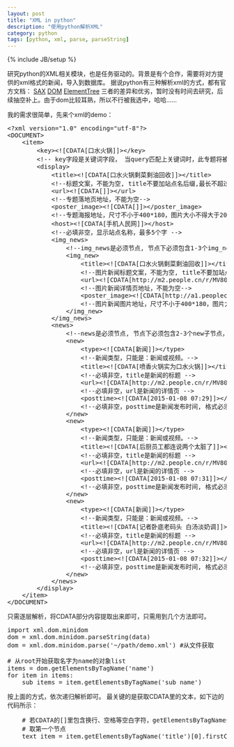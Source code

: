 ```yaml
---
layout: post
title: "XML in python"
description: "使用python解析XML"
category: python
tags: [python, xml, parse, parseString]
---
```

{% include JB/setup %}

研究python的XML相关模块，也是任务驱动的。背景是有个合作，需要将对方提供的xml格式的新闻，导入到数据库。
据说python有三种解析xml的方式，都有官方文档：
    [SAX](https://docs.python.org/2/library/xml.sax.html)
    [DOM](https://docs.python.org/2/library/xml.dom.minidom.html)
    [ElementTree](https://docs.python.org/2/library/xml.etree.elementtree.html)
三者的差异和优劣，暂时没有时间去研究，后续抽空补上。由于dom比较耳熟，所以不行被我选中，哈哈……

我的需求很简单，先来个xml的demo：

<pre class="code prettyprint linenums lang-html">
&lt;?xml version="1.0" encoding="utf-8"?&gt;
&lt;DOCUMENT&gt;  
    &lt;item&gt;
        &lt;key&gt;&lt;![CDATA[口水火锅]]&gt;&lt;/key&gt;
        &lt;!-- key字段是关键词字段， 当query匹配上关键词时，此专题将被展示，每个关键词只允许展示一个专题，所以相同关键词提交重复的item将会相互覆盖 --&gt; 
        &lt;display&gt;
            &lt;title&gt;&lt;![CDATA[口水火锅剩菜剩油回收]]&gt;&lt;/title&gt;
            &lt;!--标题文案，不能为空, title不要加站点名后缀,最长不超过16个汉字--&gt;
            &lt;url&gt;&lt;![CDATA[]]&gt;&lt;/url&gt;
            &lt;!--专题落地页地址，不能为空--&gt;
            &lt;poster_image&gt;&lt;![CDATA[]]&gt;&lt;/poster_image&gt;
            &lt;!--专题海报地址，尺寸不小于400*180，图片大小不得大于200kb--&gt;
            &lt;host&gt;&lt;![CDATA[手机人民网]]&gt;&lt;/host&gt;
            &lt;!--必填非空，显示站点名称，最多5个字 --&gt;
            &lt;img_news&gt;
                &lt;!--img_news是必须节点, 节点下必须包含1-3个img_new子节点，提供用户特别关注的焦点图片新闻--&gt;
                &lt;img_new&gt;
                    &lt;title&gt;&lt;![CDATA[口水火锅剩菜剩油回收]]&gt;&lt;/title&gt;
                    &lt;!--图片新闻标题文案，不能为空, title不要加站点名后缀,最长不超过16个汉字--&gt;
                    &lt;url&gt;&lt;![CDATA[http://m2.people.cn/r/MV80XzE3NzgwOTNfOTc2XzE0MjA2NzM2ODY=]]&gt;&lt;/url&gt;
                    &lt;!--图片新闻详情页地址，不能为空--&gt;
                    &lt;poster_image&gt;&lt;![CDATA[http://a1.peoplecdn.cn/dd3e69e054d960b146e45837bd0b4c79@1l]]&gt;&lt;/poster_image&gt;
                    &lt;!--图片新闻图片地址，尺寸不小于400*180，图片大小不得大于200kb，不能为空--&gt;
                &lt;/img_new&gt;
            &lt;/img_news&gt;
            &lt;news&gt;
                &lt;!--news是必须节点, 节点下必须包含2-3个new子节点，提供用户特别关注的焦点新闻或视频--&gt;
                &lt;new&gt;
                    &lt;type&gt;&lt;![CDATA[新闻]]&gt;&lt;/type&gt;
                    &lt;!--新闻类型，只能是：新闻或视频。--&gt;
                    &lt;title&gt;&lt;![CDATA[喷香火锅实为口水火锅]]&gt;&lt;/title&gt;
                    &lt;!--必填非空，title是新闻的标题 --&gt;
                    &lt;url&gt;&lt;![CDATA[http://m2.people.cn/r/MV80XzE3NzgwOTNfOTc2XzE0MjA2NzM2ODY=]]&gt;&lt;/url&gt;
                    &lt;!--必填非空，url是新闻的详情页 --&gt;
                    &lt;posttime&gt;&lt;![CDATA[2015-01-08 07:29]]&gt;&lt;/posttime&gt;
                    &lt;!--必填非空，posttime是新闻发布时间, 格式必须是YYYY-MM-DD HH:mm:ss --&gt;
                &lt;/new&gt;    
                &lt;new&gt;
                    &lt;type&gt;&lt;![CDATA[新闻]]&gt;&lt;/type&gt;
                    &lt;!--新闻类型，只能是：新闻或视频。--&gt;
                    &lt;title&gt;&lt;![CDATA[后厨员工都连说两个太脏了]]&gt;&lt;/title&gt;
                    &lt;!--必填非空，title是新闻的标题 --&gt;
                    &lt;url&gt;&lt;![CDATA[http://m2.people.cn/r/MV80XzE3NzgxNzlfOTc2XzE0MjA2NzM2ODY=]]&gt;&lt;/url&gt;
                    &lt;!--必填非空，url是新闻的详情页 --&gt;
                    &lt;posttime&gt;&lt;![CDATA[2015-01-08 07:31]]&gt;&lt;/posttime&gt;
                    &lt;!--必填非空，posttime是新闻发布时间, 格式必须是YYYY-MM-DD HH:mm:ss --&gt;
                &lt;/new&gt;    
                &lt;new&gt;
                    &lt;type&gt;&lt;![CDATA[新闻]]&gt;&lt;/type&gt;
                    &lt;!--新闻类型，只能是：新闻或视频。--&gt;
                    &lt;title&gt;&lt;![CDATA[记者卧底老码头 白汤淡奶调]]&gt;&lt;/title&gt;
                    &lt;!--必填非空，title是新闻的标题 --&gt;
                    &lt;url&gt;&lt;![CDATA[http://m2.people.cn/r/MV80XzE3NzgwOTNfOTc2XzE0MjA2NzM2ODY=]]&gt;&lt;/url&gt;
                    &lt;!--必填非空，url是新闻的详情页 --&gt;
                    &lt;posttime&gt;&lt;![CDATA[2015-01-08 07:32]]&gt;&lt;/posttime&gt;
                    &lt;!--必填非空，posttime是新闻发布时间, 格式必须是YYYY-MM-DD HH:mm:ss --&gt;
                &lt;/new&gt;
            &lt;/news&gt;
        &lt;/display&gt;  
    &lt;/item&gt;  
&lt;/DOCUMENT&gt;
</pre>


只需逐层解析，将CDATA部分内容提取出来即可，只需用到几个方法即可。

<pre class="code prettyprint linenums">
import xml.dom.minidom
dom = xml.dom.minidom.parseString(data)
dom = xml.dom.minidom.parse('~/path/demo.xml') #从文件获取

# 从root开始获取名字为name的对象list
items = dom.getElementsByTagName('name')
for item in items:
    sub_items = item.getElementsByTagName('sub_name')
</pre>

按上面的方式，依次递归解析即可。
最关键的是获取CDATA里的文本，如下边的代码所示：

<pre class="code prettyprint linenums">
    # 若CDATA的[]里包含换行、空格等空白字符，getElementsByTagName会被分解成多个节点
    # 取第一个节点
    text_item = item.getElementsByTagName('title')[0].firstChild.wholeText
</pre>
